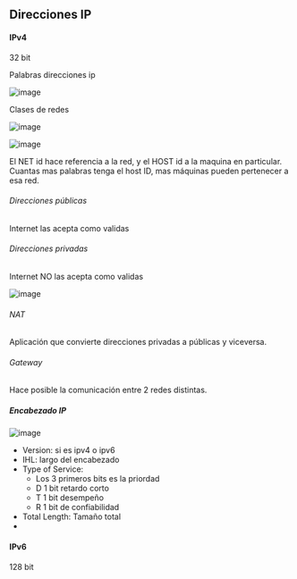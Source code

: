 ## Direcciones IP

#### IPv4

32 bit

Palabras direcciones ip

![image](https://user-images.githubusercontent.com/4105740/38337624-72840d84-383c-11e8-8de4-00dc51e85fa1.png)

Clases de redes

![image](https://user-images.githubusercontent.com/4105740/38337682-bd06fe2a-383c-11e8-9f96-d7adb46f4c46.png)

![image](https://user-images.githubusercontent.com/4105740/38337867-84b61280-383d-11e8-9e6e-c1f2f6eb0ab0.png)

El NET id hace referencia a la red, y el HOST id a la maquina en particular. Cuantas mas palabras tenga el host ID, mas máquinas pueden pertenecer a esa red.

###### Direcciones públicas

Internet las acepta como validas

###### Direcciones privadas

Internet NO las acepta como validas

![image](https://user-images.githubusercontent.com/4105740/38338001-0f0a4afa-383e-11e8-9ae7-a003f9a79ed3.png)

###### NAT

Aplicación que convierte direcciones privadas a públicas y viceversa.

###### Gateway

Hace posible la comunicación entre 2 redes distintas.

##### Encabezado IP

![image](https://user-images.githubusercontent.com/4105740/38339727-314596f8-3846-11e8-8a45-f98391cd95dd.png)

* Version: si es ipv4 o ipv6
* IHL: largo del encabezado
* Type of Service:
  * Los 3 primeros bits es la priordad
  * D 1 bit retardo corto
  * T 1 bit desempeño
  * R 1 bit de confiabilidad
* Total Length: Tamaño total
* 

#### IPv6

128 bit
